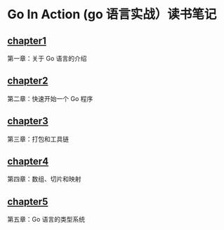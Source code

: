 # Go In Action (go 语言实战）读书笔记

## [chapter1](https://github.com/wangzz719/goinaction/tree/master/chapter1)
第一章：关于 Go 语言的介绍
## [chapter2](https://github.com/wangzz719/goinaction/tree/master/chapter2)
第二章：快速开始一个 Go 程序
## [chapter3](https://github.com/wangzz719/goinaction/tree/master/chapter3)
第三章：打包和工具链
## [chapter4](https://github.com/wangzz719/goinaction/tree/master/chapter4)
第四章：数组、切片和映射
## [chapter5](https://github.com/wangzz719/goinaction/tree/master/chapter5)
第五章：Go 语言的类型系统
